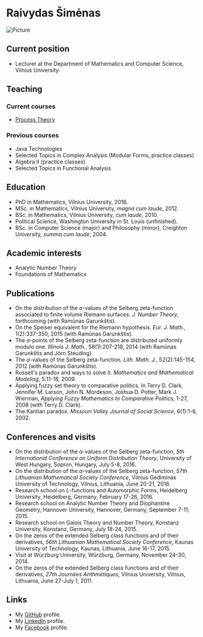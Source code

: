 # Raivydas Šimėnas

![Picture](./raivydaspic.jpg)

## Current position

- Lecturer at the Department of Mathematics and Computer Science, Vilnius University.

## Teaching

### Current courses

- [Process Theory](https://uosis.mif.vu.lt/~raivydas/processtheory.html)

### Previous courses

- Java Technologies
- Selected Topics in Complex Analysis (Modular Forms, practice classes)
- Algebra II (practice classes)
- Selected Topics in Functional Analysis

## Education

- PhD in Mathematics, Vilnius University, 2016.
- MSc. in Mathematics, Vilnius University, *magna cum laude*, 2012.
- BSc. in Mathematics, Vilnius University, *cum laude*, 2010.
- Political Science, Washington University in St. Louis (unfinished).
- BSc. in Computer Science (major) and Philosophy (minor), Creighton University, *summa cum laude*, 2004.

## Academic interests

- Analytic Number Theory
- Foundations of Mathematics

## Publications

- On the distribution of the *a*-values of the Selberg zeta-function associated to finite volume Riemann surfaces. *J. Number Theory*, forthcoming (with Ramūnas Garunkštis).
- On the Speiser equivalent for the Riemann hypothesis. *Eur. J. Math.*, 1(2):337-350, 2015 (with Ramūnas Garunkštis).
- The *a*-points of the Selberg zeta-function are distributed uniformly modulo one. *Illinois J. Math.*, 58(1):207-218, 2014 (with Ramūnas Garunkštis and Jörn Steuding).
- The *a*-values of the Selberg zeta-function. *Lith. Math. J.*, 52(2):145-154, 2012 (with Ramūnas Garunkštis).
- Russell's paradox and ways to solve it. *Mathematics and Mathematical Modeling*, 5:11-18, 2009.
- Applying fuzzy set theory to comparative politics. In Terry D. Clark, Jennifer M. Larson, John N. Mordeson, Joshua D. Potter, Mark J. Wierman, *Applying Fuzzy Mathematics to Comparative Politics*, 1-27, 2008 (with Terry D. Clark).
- The Kantian paradox. *Missouri Valley Journal of Social Science*, 6(1):1-6, 2002.

## Conferences and visits

- On the distribution of the *a*-values of the Selberg zeta-function, *5th International Conference on Uniform Distribution Theory*, University of West Hungary, Sopron, Hungary, July 5-8, 2016.
- On the distribution of the *a*-values of the Selberg zeta-function, *57th Lithuanian Mathematical Society Conference*, Vilnius Gediminas University of Technology, Vilnius, Lithuania, June 20-21, 2016.
- Research school on *L*-functions and Automorphic Forms, Heidelberg University, Heidelberg, Germany, February 17-26, 2016.
- Research school on Analytic Number Theory and Diophantine Geometry, Hannover University, Hannover, Germany, September 7-11, 2015.
- Research school on Galois Theory and Number Theory, Konstanz University, Konstanz, Germany, July 18-24, 2015.
- On the zeros of the extended Selberg class functions and of their derivatives, *56th Lithuanian Mathematical Society Conference*, Kaunas University of Technology, Kaunas, Lithuania, June 16-17, 2015.
- Visit at Würzburg University, Würzburg, Germany, November 24-30, 2014.
- On the zeros of the extended Selberg class functions and of their derivatives, *27th Journées Arithmétiques*, Vilnius University, Vilnius, Lithuania, June 27-July 1, 2011.

## Links

- My [GitHub](https://github.com/raivydas) profile.
- My [LinkedIn](https://linkedin.com/in/rsimenas) profile.
- My [Facebook](https://facebook.com/rsimenas) profile.
